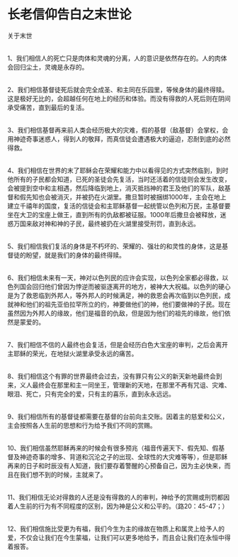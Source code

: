 # 长老信仰告白之末世论



<p>关于末世</p>

<p><br />
1、我们相信人的死亡只是肉体和灵魂的分离，人的意识是依然存在的。人的肉体会回归尘土，灵魂是永存的。</p>

<p><br />
2、我们相信基督徒死后就会完全成圣、和主同在乐园里，等候身体的最终得赎。这是极好无比的，会超越任何在地上的经历和体验。而没有得救的人死后则在阴间承受痛苦，直到最后的复活。</p>

<p><br />
3、我们相信基督再来前人类会经历极大的灾难，假的基督（敌基督）会掌权，会用神迹奇事迷惑人，得到人的敬拜，而真信徒会遭遇极大的逼迫，忍耐到底的必然得救。</p>

<p><br />
4、我们相信在世界的末了耶稣会在荣耀和能力中以看得见的方式突然临到，到时他所有的子民都会知道，已死的圣徒会先复活，当时还活着的信徒则会发生改变，会被提到空中和主相遇，然后降临到地上，消灭抵挡神的君王及他们的军队，敌基督和假先知也会被消灭，并被扔在火湖里。撒旦暂时被捆绑1000年，主会在地上建立千禧年的国度，复活的信徒会和主耶稣基督一起统管以色列和万民，主基督要坐在大卫的宝座上做王，直到所有的仇敌都被征服。1000年后撒旦会被释放，迷惑万国来敌对神和神的子民，最终被扔在火湖里接受刑罚，直到永远。</p>

<p><br />
5、我们相信我们复活的身体是不朽坏的、荣耀的、强壮的和灵性的身体，这是基督徒的盼望，就是我们的身体的最终得赎。</p>

<p><br />
6、我们相信未来有一天，神对以色列民的应许会实现，以色列全家都必得救，以色列国会回归他们曾因为悖逆而被驱逐离开的地方，被神大大祝福。以色列的硬心是为了救恩临到外邦人，等外邦人的时候满足，神的救恩会再次临到以色列民，成就神和他们的祖先亚伯拉罕所立的约，神要做他们的神，他们要做神的子民。现在虽然因为外邦人的缘故，他们是福音的仇敌，但是因为他们的祖先的缘故，他们依然是蒙爱的。</p>

<p><br />
7、我们相信不信的人最终也会复活，但是会经历白色大宝座的审判，之后会离开主耶稣的荣光，在地狱火湖里承受永远的痛苦。</p>

<p><br />
8、我们相信这个有罪的世界最终会过去，没有罪只有公义的新天新地最终会到来，义人最终会在那里和主一同坐王，管理新的天地，在那里不再有咒诅、灾难、眼泪、死亡，只有完全的爱，只有主的喜乐，直到永永远远。</p>

<p><br />
9、我们相信所有的基督徒都需要在基督的台前向主交账。因着主的慈爱和公义，主会按照各人生前的思想和行为给予我们不同的赏赐。</p>

<p><br />
10、我们相信虽然耶稣再来的时候会有很多预兆（福音传遍天下、假先知、假基督及神迹奇事的增多、背道和沉沦之子的出现、全球性的大灾难等等），但是耶稣再来的日子和时辰没有人知道，我们要存着警醒的心预备自己，因为主必快来，而且在我们想不到的时候，主就来了。</p>

<p><br />
11、我们相信无论对得救的人还是没有得救的人的审判，神给予的赏赐或刑罚都因着人生前的行为有不同程度的区别，因为神是公义和公平的。（路20：45-47；）</p>

<p><br />
12、我们相信施比受更为有福，我们今生为主的缘故在物质上和属灵上给予人的爱，不仅会让我们在今生蒙福，让我们可以更多地给予，而且会让我们在永恒中得着报答。<br />
&nbsp;</p>